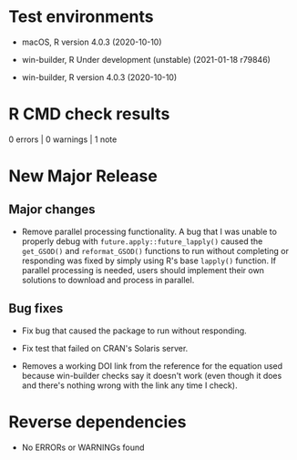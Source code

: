 # Test environments

  - macOS, R version 4.0.3 (2020-10-10)

  - win-builder, R Under development (unstable) (2021-01-18 r79846)

  - win-builder, R version 4.0.3 (2020-10-10)

# R CMD check results

0 errors | 0 warnings | 1 note

# New Major Release

## Major changes

* Remove parallel processing functionality.
A bug that I was unable to properly debug with `future.apply::future_lapply()` caused the `get_GSOD()` and `reformat_GSOD()` functions to run without completing or responding was fixed by simply using R's base `lapply()` function.
If parallel processing is needed, users should implement their own solutions to download and process in parallel.

## Bug fixes

* Fix bug that caused the package to run without responding.

* Fix test that failed on CRAN's Solaris server.

* Removes a working DOI link from the reference for the equation used because win-builder checks say it doesn't work (even though it does and there's nothing wrong with the link any time I check).

# Reverse dependencies

- No ERRORs or WARNINGs found
